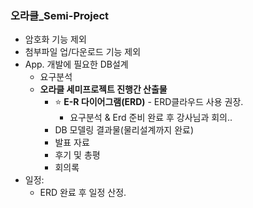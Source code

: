### **오라클_Semi-Project**
  -  암호화 기능 제외
  -  첨부파일 업/다운로드 기능 제외
  -  App. 개발에 필요한 DB설계
     -  요구분석
     -  **오라클 세미프로젝트 진행간 산출물**
        - ⭐ **E-R 다이어그램(ERD)** - ERD클라우드 사용 권장.
          - 요구분석 & Erd 준비 완료 후 강사님과 회의..
        - DB 모델링 결과물(물리설계까지 완료)
        - 발표 자료
        - 후기 및 총평
        - 회의록
   - 일정:
     - ERD 완료 후 일정 산정.